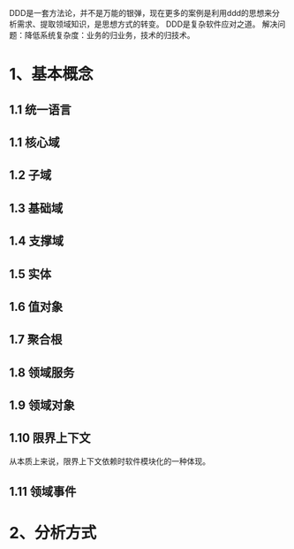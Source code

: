 DDD是一套方法论，并不是万能的银弹，现在更多的案例是利用ddd的思想来分析需求、提取领域知识，是思想方式的转变。
DDD是复杂软件应对之道。
解决问题：降低系统复杂度：业务的归业务，技术的归技术。
# 1、基本概念


## 1.1 统一语言


## 1.1 核心域


## 1.2 子域


## 1.3 基础域


## 1.4 支撑域

## 1.5 实体

## 1.6 值对象

## 1.7 聚合根

## 1.8 领域服务

## 1.9 领域对象

## 1.10 限界上下文
从本质上来说，限界上下文依赖时软件模块化的一种体现。

## 1.11 领域事件



# 2、分析方式